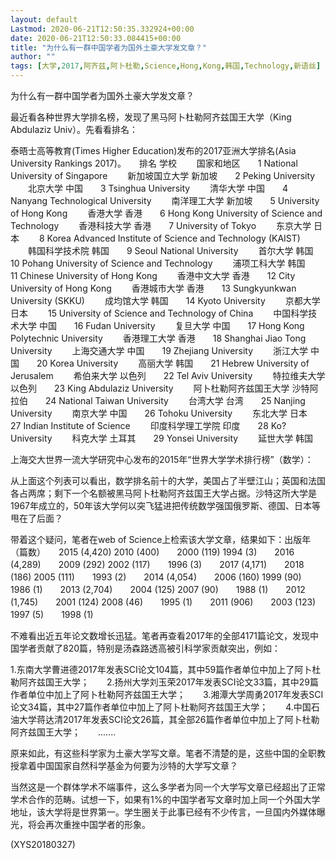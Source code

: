 ```yaml
---
layout: default
Lastmod: 2020-06-21T12:50:35.332924+00:00
date: 2020-06-21T12:50:33.084415+00:00
title: "为什么有一群中国学者为国外土豪大学发文章？"
author: ""
tags: [大学,2017,阿齐兹,阿卜杜勒,Science,Hong,Kong,韩国,Technology,新语丝]
---
```


为什么有一群中国学者为国外土豪大学发文章？

最近看各种世界大学排名榜，发现了黑马阿卜杜勒阿齐兹国王大学（King Abdulaziz Univ）。先看看排名：

泰晤士高等教育(Times Higher Education)发布的2017亚洲大学排名(Asia University Rankings 2017)。　　排名 学校 　　国家和地区　　1 National University of Singapore 　　新加坡国立大学 新加坡　　2 Peking University 　　北京大学 中国　　3 Tsinghua University 　　清华大学 中国　　4 Nanyang Technological University 　　南洋理工大学 新加坡　　5 University of Hong Kong 　　香港大学 香港　　6 Hong Kong University of Science and Technology 　　香港科技大学 香港　　7 University of Tokyo 　　东京大学 日本 　　8 Korea Advanced Institute of Science and Technology (KAIST) 　　韩国科学技术院 韩国　　9 Seoul National University 　　首尔大学 韩国　　10 Pohang University of Science and Technology 　　浦项工科大学 韩国　　11 Chinese University of Hong Kong 　　香港中文大学 香港　　12 City University of Hong Kong 　　香港城市大学 香港　　13 Sungkyunkwan University (SKKU) 　　成均馆大学 韩国　　14 Kyoto University 　　京都大学 日本 　　15 University of Science and Technology of China 　　中国科学技术大学 中国　　16 Fudan University 　　复旦大学 中国　　17 Hong Kong Polytechnic University 　　香港理工大学 香港　　18 Shanghai Jiao Tong University 　　上海交通大学 中国　　19 Zhejiang University 　　浙江大学 中国　　20 Korea University 　　高丽大学 韩国　　21 Hebrew University of Jerusalem 　　希伯来大学 以色列　　22 Tel Aviv University 　　特拉维夫大学 以色列　　23 King Abdulaziz University 　　阿卜杜勒阿齐兹国王大学 沙特阿拉伯　　24 National Taiwan University 　　台湾大学 台湾　　25 Nanjing University 　　南京大学 中国　　26 Tohoku University 　　东北大学 日本　　27 Indian Institute of Science 　　印度科学理工学院 印度　　28 Ko? University 　　科克大学 土耳其　　29 Yonsei University 　　延世大学 韩国

上海交大世界一流大学研究中心发布的2015年“世界大学学术排行榜”（数学）：

从上面这个列表可以看出，数学排名前十的大学，美国占了半壁江山；英国和法国各占两席；剩下一个名额被黑马阿卜杜勒阿齐兹国王大学占据。沙特这所大学是1967年成立的，50年该大学何以突飞猛进把传统数学强国俄罗斯、德国、日本等甩在了后面？

带着这个疑问，笔者在web of Science上检索该大学文章，结果如下：出版年（篇数）　　2015 (4,420) 2010 (400)　　2000 (119) 1994 (3)　　2016 (4,289)　　2009 (292) 2002 (117)　　1996 (3)　　2017 (4,171)　　2018 (186) 2005 (111)　　1993 (2)　　2014 (4,054)　　2006 (160) 1999 (90)　　1986 (1)　　2013 (2,704)　　2004 (125) 2007 (90)　　1988 (1)　　2012 (1,745)　　2001 (124) 2008 (46)　　1995 (1)　　2011 (906)　　2003 (123) 1997 (5)　　1998 (1)

不难看出近五年论文数增长迅猛。笔者再查看2017年的全部4171篇论文，发现中国学者贡献了820篇，特别是汤森路透高被引科学家贡献突出，例如：

1.东南大学曹进德2017年发表SCI论文104篇，其中59篇作者单位中加上了阿卜杜勒阿齐兹国王大学；　　2.扬州大学刘玉荣2017年发表SCI论文33篇，其中29篇作者单位中加上了阿卜杜勒阿齐兹国王大学；　　3.湘潭大学周勇2017年发表SCI论文34篇，其中27篇作者单位中加上了阿卜杜勒阿齐兹国王大学；　　4.中国石油大学蒋达清2017年发表SCI论文26篇，其全部26篇作者单位中加上了阿卜杜勒阿齐兹国王大学；　　.......

原来如此，有这些科学家为土豪大学写文章。笔者不清楚的是，这些中国的全职教授拿着中国国家自然科学基金为何要为沙特的大学写文章？

当然这是一个群体学术不端事件，这么多学者为同一个大学写文章已经超出了正常学术合作的范畴。试想一下，如果有1%的中国学者写文章时加上同一个外国大学地址，该大学将是世界第一。学生圈关于此事已经有不少传言，一旦国内外媒体曝光，将会再次重挫中国学者的形象。

(XYS20180327)

